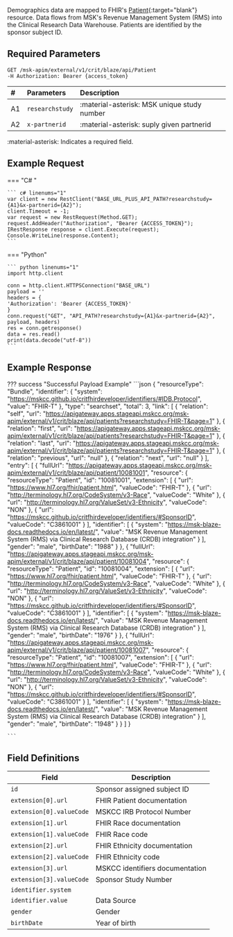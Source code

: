 Demographics data are mapped to FHIR's [Patient](http://hl7.org/fhir/patient.html){:target="blank"} resource. Data flows from MSK's Revenue Management System (RMS) into the Clinical Research Data Warehouse. Patients are identified by the sponsor subject ID.

## Required Parameters
```
GET /msk-apim/external/v1/crit/blaze/api/Patient
-H Authorization: Bearer {access_token} 
```


|# | Parameters    | Description                          |
|:-| :---------- | :----------------------------------- |
|A1| `researchstudy`       | :material-asterisk: MSK unique study number  |
|A2|`x-partnerid` |:material-asterisk: suply given partnerid|


:material-asterisk: Indicates a required field.

## Example Request
=== "C# "

    ``` c# linenums="1"
    var client = new RestClient("BASE_URL_PLUS_API_PATH?researchstudy={A1}&x-partnerid={A2}");
    client.Timeout = -1;
    var request = new RestRequest(Method.GET);
    request.AddHeader("Authorization", "Bearer {ACCESS_TOKEN}");
    IRestResponse response = client.Execute(request);
    Console.WriteLine(response.Content);
    ```

=== "Python"

    ``` python linenums="1"
    import http.client

    conn = http.client.HTTPSConnection("BASE_URL")
    payload = ''
    headers = {
    'Authorization': 'Bearer {ACCESS_TOKEN}'
    }
    conn.request("GET", "API_PATH?researchstudy={A1}&x-partnerid={A2}", payload, headers)
    res = conn.getresponse()
    data = res.read()
    print(data.decode("utf-8"))
    ```

## Example Response
??? success "Successful Payload Example"
    ```json
    {
    "resourceType": "Bundle",
    "identifier": {
        "system": "https://mskcc.github.io/critfhirdeveloper/identifiers/#IDB.Protocol",
        "value": "FHIR-T"
    },
    "type": "searchset",
    "total": 3,
    "link": [
        {
            "relation": "self",
            "url": "https://apigateway.apps.stageapi.mskcc.org/msk-apim/external/v1/crit/blaze/api/patients?researchstudy=FHIR-T&page=1"
        },
        {
            "relation": "first",
            "url": "https://apigateway.apps.stageapi.mskcc.org/msk-apim/external/v1/crit/blaze/api/patients?researchstudy=FHIR-T&page=1"
        },
        {
            "relation": "last",
            "url": "https://apigateway.apps.stageapi.mskcc.org/msk-apim/external/v1/crit/blaze/api/patients?researchstudy=FHIR-T&page=1"
        },
        {
            "relation": "previous",
            "url": "null"
        },
        {
            "relation": "next",
            "url": "null"
        }
    ],
    "entry": [
        {
            "fullUrl": "https://apigateway.apps.stageapi.mskcc.org/msk-apim/external/v1/crit/blaze/api/patient/10081001",
            "resource": {
                "resourceType": "Patient",
                "id": "10081001",
                "extension": [
                    {
                        "url": "https://www.hl7.org/fhir/patient.html",
                        "valueCode": "FHIR-T"
                    },
                    {
                        "url": "http://terminology.hl7.org/CodeSystem/v3-Race",
                        "valueCode": "White"
                    },
                    {
                        "url": "http://terminology.hl7.org/ValueSet/v3-Ethnicity",
                        "valueCode": "NON"
                    },
                    {
                        "url": "https://mskcc.github.io/critfhirdeveloper/identifiers/#SponsorID",
                        "valueCode": "C3861001"
                    }
                ],
                "identifier": [
                    {
                        "system": "https://msk-blaze-docs.readthedocs.io/en/latest/",
                        "value": "MSK Revenue Management System (RMS) via Clinical Research Database (CRDB) integration"
                    }
                ],
                "gender": "male",
                "birthDate": "1988"
            }
        },
        {
            "fullUrl": "https://apigateway.apps.stageapi.mskcc.org/msk-apim/external/v1/crit/blaze/api/patient/10081004",
            "resource": {
                "resourceType": "Patient",
                "id": "10081004",
                "extension": [
                    {
                        "url": "https://www.hl7.org/fhir/patient.html",
                        "valueCode": "FHIR-T"
                    },
                    {
                        "url": "http://terminology.hl7.org/CodeSystem/v3-Race",
                        "valueCode": "White"
                    },
                    {
                        "url": "http://terminology.hl7.org/ValueSet/v3-Ethnicity",
                        "valueCode": "NON"
                    },
                    {
                        "url": "https://mskcc.github.io/critfhirdeveloper/identifiers/#SponsorID",
                        "valueCode": "C3861001"
                    }
                ],
                "identifier": [
                    {
                        "system": "https://msk-blaze-docs.readthedocs.io/en/latest/",
                        "value": "MSK Revenue Management System (RMS) via Clinical Research Database (CRDB) integration"
                    }
                ],
                "gender": "male",
                "birthDate": "1976"
            }
        },
        {
            "fullUrl": "https://apigateway.apps.stageapi.mskcc.org/msk-apim/external/v1/crit/blaze/api/patient/10081007",
            "resource": {
                "resourceType": "Patient",
                "id": "10081007",
                "extension": [
                    {
                        "url": "https://www.hl7.org/fhir/patient.html",
                        "valueCode": "FHIR-T"
                    },
                    {
                        "url": "http://terminology.hl7.org/CodeSystem/v3-Race",
                        "valueCode": "White"
                    },
                    {
                        "url": "http://terminology.hl7.org/ValueSet/v3-Ethnicity",
                        "valueCode": "NON"
                    },
                    {
                        "url": "https://mskcc.github.io/critfhirdeveloper/identifiers/#SponsorID",
                        "valueCode": "C3861001"
                    }
                ],
                "identifier": [
                    {
                        "system": "https://msk-blaze-docs.readthedocs.io/en/latest/",
                        "value": "MSK Revenue Management System (RMS) via Clinical Research Database (CRDB) integration"
                    }
                ],
                "gender": "male",
                "birthDate": "1948"
            }
        }
    ]
    }
  
    ```

## Field Definitions

|  Field                        | Description                     |
| ----------------------------- | ----------------------------    |
| `id`                          | Sponsor assigned subject ID     |
| `extension[0].url`            | FHIR Patient documentation      |
| `extension[0].valueCode`      | MSKCC IRB Protocol Number       |
| `extension[1].url`            | FHIR Race documentation         |
| `extension[1].valueCode`      | FHIR Race code                  |
| `extension[2].url`            | FHIR Ethnicity documentation    |
| `extension[2].valueCode`      | FHIR Ethnicity code             |
| `extension[3].url`            | MSKCC identifiers documentation |
| `extension[3].valueCode`      | Sponsor Study Number            |
| `identifier.system`           |
| `identifier.value`            | Data Source                     |
| `gender`                      | Gender                          |
| `birthDate`                   | Year of birth                   |